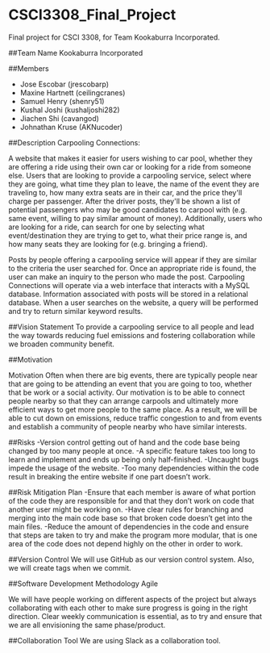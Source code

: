 # CSCI3308_Final_Project
Final project for CSCI 3308, for Team Kookaburra Incorporated.

##Team Name
Kookaburra Incorporated

##Members
- Jose Escobar (jrescobarp)
- Maxine Hartnett (ceilingcranes)
- Samuel Henry (shenry51)
- Kushal Joshi (kushaljoshi282)
- Jiachen Shi (cavangod)
- Johnathan Kruse (AKNucoder)


##Description
Carpooling Connections:

A website that makes it easier for users wishing to car pool, whether they are offering a ride using their own car or looking for a ride from someone else. Users that are looking to provide a carpooling service, select where they are going, what time they plan to leave, the name of the event they are traveling to, how many extra seats are in their car, and the price they'll charge per passenger. After the driver posts, they'll be shown a list of potential passengers who may be good candidates to carpool with (e.g. same event, willing to pay similar amount of money). Additionally, users who are looking for a ride, can search for one by selecting what event/destination they are trying to get to, what their price range is, and how many seats they are looking for (e.g. bringing a friend). 

Posts by people offering a carpooling service will appear if they are similar to the criteria the user searched for. Once an appropriate ride is found, the user can make an inquiry to the person who made the post. Carpooling Connections will operate via a web interface that interacts with a MySQL database. Information associated with posts will be stored in a relational database. When a user searches on the website, a query will be performed and try to return similar keyword results.

##Vision Statement
To provide a carpooling service to all people and lead the way towards reducing fuel emissions and fostering collaboration while we broaden community benefit.

##Motivation

Motivation
Often when there are big events, there are typically people near that are going to be attending an event that you are going to too, whether that be work or a social activity. Our motivation is to be able to connect people nearby so that they can arrange carpools and ultimately more efficient ways to get more people to the same place. As a result, we will be able to cut down on emissions, reduce traffic congestion to and from events and establish a community of people nearby who have similar interests. 

##Risks
-Version control getting out of hand and the code base being changed by too many people at once.
-A specific feature takes too long to learn and implement and ends up being only half-finished.
-Uncaught bugs impede the usage of the website.
-Too many dependencies within the code result in breaking the entire website if one part doesn’t work.

##Risk Mitigation Plan
-Ensure that each member is aware of what portion of the code they are responsible for and that they don’t work on code that another user might be working on.
-Have clear rules for branching and merging into the main code base so that broken code doesn’t get into the main files.
-Reduce the amount of dependencies in the code and ensure that steps are taken to try and make the program more modular, that is one area of the code does not depend highly on the other in order to work.

##Version Control
We will use GitHub as our version control system. Also, we will create tags when we commit.

##Software Development Methodology
Agile

We will have people working on different aspects of the project but always collaborating with each other to make sure progress is going in the right direction. Clear weekly communication is essential, as to try and ensure that we are all envisioning the same phase/product.

##Collaboration Tool
We are using Slack as a collaboration tool.
